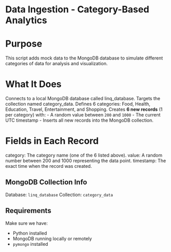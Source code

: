# Data Ingestion - Category-Based Analytics
# Purpose
This script adds mock data to the MongoDB database to simulate different categories of data for analysis and visualization.

# What It Does
Connects to a local MongoDB database called linq_database.
Targets the collection named category_data.
Defines 6 categories: Food, Health, Education, Travel, Entertainment, and Shopping.
Creates **6 new records** (1 per category) with:
    - A random value between `200` and `1000`
    - The current UTC timestamp
    - Inserts all new records into the MongoDB collection.

# Fields in Each Record
category: The category name (one of the 6 listed above).
value: A random number between 200 and 1000 representing the data point.
timestamp: The exact time when the record was created.

## MongoDB Collection Info
Database: `linq_database`
Collection: `category_data`


## Requirements
Make sure we have:
- Python installed
- MongoDB running locally or remotely
- `pymongo` installed  
